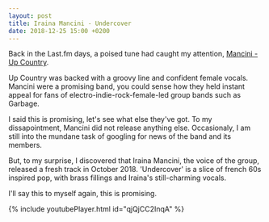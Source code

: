```yaml
---
layout: post
title: Iraina Mancini - Undercover
date: 2018-12-25 15:00 +0200
---
```


Back in the Last.fm days, a poised tune had caught my attention, [Mancini - Up Country](https://www.youtube.com/watch?v=9fbf5vhiH_c).

Up Country was backed with a groovy line and confident female vocals. Mancini were a promising band, you could sense how they held instant appeal for fans of electro-indie-rock-female-led group bands such as Garbage.

I said this is promising, let's see what else they've got. To my dissapointment, Mancini did not release anything else. Occasionaly, I am still into the mundane task of googling for news of the band and its members.

But, to my surprise, I discovered that Iraina Mancini, the voice of the group, released a fresh track in October 2018. 'Undercover' is a slice of french 60s inspired pop, with brass fillings and Iraina's still-charming vocals.

I'll say this to myself again, this is promising.

{% include youtubePlayer.html id="qjQjCC2InqA" %}
